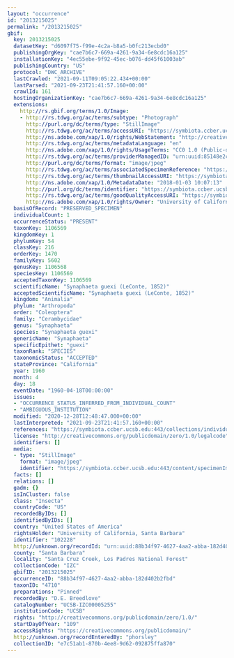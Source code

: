 ```yaml
---
layout: "occurrence"
id: "2013215025"
permalink: "/2013215025"
gbif:
  key: 2013215025
  datasetKey: "d6097f75-f99e-4c2a-b8a5-b0fc213ecbd0"
  publishingOrgKey: "cae7b6c7-669a-4261-9a34-6e8cdc16a125"
  installationKey: "4ec55ebe-9f92-45ec-b076-dd45f61003ab"
  publishingCountry: "US"
  protocol: "DWC_ARCHIVE"
  lastCrawled: "2021-09-11T09:05:22.434+00:00"
  lastParsed: "2021-09-23T21:41:57.160+00:00"
  crawlId: 161
  hostingOrganizationKey: "cae7b6c7-669a-4261-9a34-6e8cdc16a125"
  extensions:
    http://rs.gbif.org/terms/1.0/Image:
    - http://rs.tdwg.org/ac/terms/subtype: "Photograph"
      http://purl.org/dc/terms/type: "StillImage"
      http://rs.tdwg.org/ac/terms/accessURI: "https://symbiota.ccber.ucsb.edu:443/content/specimenImages/UCSB_IZC/UCSB-IZC00005/UCSB-IZC00005255_lg.jpg"
      http://ns.adobe.com/xap/1.0/rights/WebStatement: "http://creativecommons.org/publicdomain/zero/1.0/"
      http://rs.tdwg.org/ac/terms/metadataLanguage: "en"
      http://ns.adobe.com/xap/1.0/rights/UsageTerms: "CC0 1.0 (Public-domain)"
      http://rs.tdwg.org/ac/terms/providerManagedID: "urn:uuid:85148e2c-774a-4d2f-8a3e-ee11c3f795f0"
      http://purl.org/dc/terms/format: "image/jpeg"
      http://rs.tdwg.org/ac/terms/associatedSpecimenReference: "https://symbiota.ccber.ucsb.edu:443/collections/individual/index.php?occid=102228"
      http://rs.tdwg.org/ac/terms/thumbnailAccessURI: "https://symbiota.ccber.ucsb.edu:443/content/specimenImages/UCSB_IZC/UCSB-IZC00005/UCSB-IZC00005255_tn.jpg"
      http://ns.adobe.com/xap/1.0/MetadataDate: "2018-01-03 10:07:13"
      http://purl.org/dc/terms/identifier: "https://symbiota.ccber.ucsb.edu:443/content/specimenImages/UCSB_IZC/UCSB-IZC00005/UCSB-IZC00005255_lg.jpg"
      http://rs.tdwg.org/ac/terms/goodQualityAccessURI: "https://symbiota.ccber.ucsb.edu:443/content/specimenImages/UCSB_IZC/UCSB-IZC00005/UCSB-IZC00005255.jpg"
      http://ns.adobe.com/xap/1.0/rights/Owner: "University of California, Santa Barbara"
  basisOfRecord: "PRESERVED_SPECIMEN"
  individualCount: 1
  occurrenceStatus: "PRESENT"
  taxonKey: 1106569
  kingdomKey: 1
  phylumKey: 54
  classKey: 216
  orderKey: 1470
  familyKey: 5602
  genusKey: 1106568
  speciesKey: 1106569
  acceptedTaxonKey: 1106569
  scientificName: "Synaphaeta guexi (LeConte, 1852)"
  acceptedScientificName: "Synaphaeta guexi (LeConte, 1852)"
  kingdom: "Animalia"
  phylum: "Arthropoda"
  order: "Coleoptera"
  family: "Cerambycidae"
  genus: "Synaphaeta"
  species: "Synaphaeta guexi"
  genericName: "Synaphaeta"
  specificEpithet: "guexi"
  taxonRank: "SPECIES"
  taxonomicStatus: "ACCEPTED"
  stateProvince: "California"
  year: 1960
  month: 4
  day: 18
  eventDate: "1960-04-18T00:00:00"
  issues:
  - "OCCURRENCE_STATUS_INFERRED_FROM_INDIVIDUAL_COUNT"
  - "AMBIGUOUS_INSTITUTION"
  modified: "2020-12-28T12:48:47.000+00:00"
  lastInterpreted: "2021-09-23T21:41:57.160+00:00"
  references: "https://symbiota.ccber.ucsb.edu:443/collections/individual/index.php?occid=102228"
  license: "http://creativecommons.org/publicdomain/zero/1.0/legalcode"
  identifiers: []
  media:
  - type: "StillImage"
    format: "image/jpeg"
    identifier: "https://symbiota.ccber.ucsb.edu:443/content/specimenImages/UCSB_IZC/UCSB-IZC00005/UCSB-IZC00005255_lg.jpg"
  facts: []
  relations: []
  gadm: {}
  isInCluster: false
  class: "Insecta"
  countryCode: "US"
  recordedByIDs: []
  identifiedByIDs: []
  country: "United States of America"
  rightsHolder: "University of California, Santa Barbara"
  identifier: "102228"
  http://unknown.org/recordId: "urn:uuid:88b34f97-4627-4aa2-abba-182d402b2fbd"
  county: "Santa Barbara"
  locality: "Santa Cruz Creek, Los Padres National Forest"
  collectionCode: "IZC"
  gbifID: "2013215025"
  occurrenceID: "88b34f97-4627-4aa2-abba-182d402b2fbd"
  taxonID: "4710"
  preparations: "Pinned"
  recordedBy: "D.E. Breedlove"
  catalogNumber: "UCSB-IZC00005255"
  institutionCode: "UCSB"
  rights: "http://creativecommons.org/publicdomain/zero/1.0/"
  startDayOfYear: "109"
  accessRights: "https://creativecommons.org/publicdomain/"
  http://unknown.org/recordEnteredBy: "phorsley"
  collectionID: "e7c51ab1-870b-4ee8-9d62-092875ffa870"
---
```

